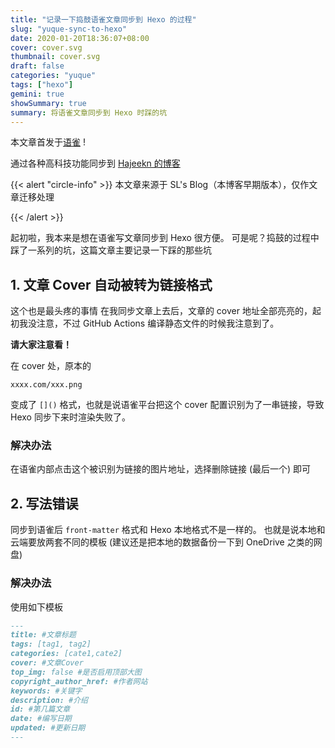 ```yaml
---
title: "记录一下捣鼓语雀文章同步到 Hexo 的过程"
slug: "yuque-sync-to-hexo"
date: 2020-01-20T18:36:07+08:00
cover: cover.svg
thumbnail: cover.svg
draft: false
categories: "yuque"
tags: ["hexo"]
gemini: true
showSummary: true
summary: 将语雀文章同步到 Hexo 时踩的坑
---
```


本文章首发于[语雀](https://www.yuque.com/ladjeek/ygg4q6) !

通过各种高科技功能同步到 [Hajeekn 的博客](https://blog.slqwq.cn/)

{{< alert "circle-info" >}}
本文章来源于 SL's Blog（本博客早期版本），仅作文章迁移处理

{{< /alert >}}

起初啦，我本来是想在语雀写文章同步到 Hexo 很方便。
可是呢？捣鼓的过程中踩了一系列的坑，这篇文章主要记录一下踩的那些坑

## 1. 文章 Cover 自动被转为链接格式

这个也是最头疼的事情
在我同步文章上去后，文章的 cover 地址全部亮亮的，起初我没注意，不过 GitHub Actions 编译静态文件的时候我注意到了。

**请大家注意看！**

在 cover 处，原本的

```
xxxx.com/xxx.png
```

变成了 `[]()` 格式，也就是说语雀平台把这个 cover 配置识别为了一串链接，导致 Hexo 同步下来时渲染失败了。

### 解决办法

在语雀内部点击这个被识别为链接的图片地址，选择删除链接 (最后一个) 即可

## 2. 写法错误

同步到语雀后 `front-matter` 格式和 Hexo 本地格式不是一样的。
也就是说本地和云端要放两套不同的模板 (建议还是把本地的数据备份一下到 OneDrive 之类的网盘)

### 解决办法

使用如下模板

```markdown
---
title: #文章标题
tags: [tag1, tag2]
categories: [cate1,cate2]
cover: #文章Cover
top_img: false #是否启用顶部大图
copyright_author_href: #作者网站
keywords: #关键字
description: #介绍
id: #第几篇文章
date: #编写日期
updated: #更新日期
---
```

